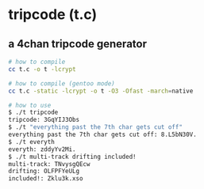 # tripcode (t.c)
## a 4chan tripcode generator

```bash
# how to compile
cc t.c -o t -lcrypt

# how to compile (gentoo mode)
cc t.c -static -lcrypt -o t -O3 -Ofast -march=native
```

```bash
# how to use
$ ./t tripcode
tripcode: 3GqYIJ3Obs
$ ./t "everything past the 7th char gets cut off"
everything past the 7th char gets cut off: 8.L5bN30V.
$ ./t everyth
everyth: zddyYv2Mi.
$ ./t multi-track drifting included!
multi-track: TNvysgQEcw
drifting: OLFPFYeULg
included!: Zklu3k.xso
```
